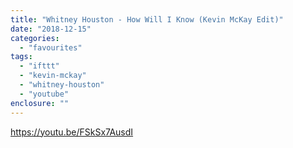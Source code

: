```yaml
---
title: "Whitney Houston - How Will I Know (Kevin McKay Edit)"
date: "2018-12-15"
categories: 
  - "favourites"
tags: 
  - "ifttt"
  - "kevin-mckay"
  - "whitney-houston"
  - "youtube"
enclosure: ""
---
```


https://youtu.be/FSkSx7AusdI
